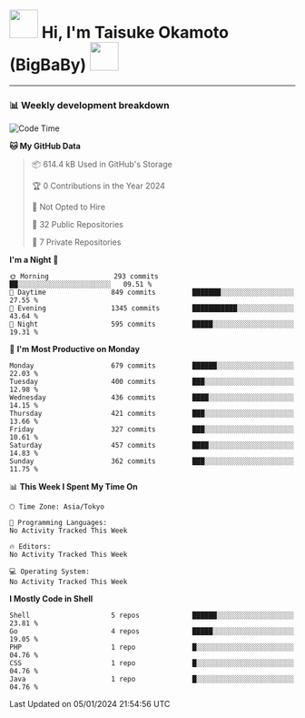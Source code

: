 <!-- Title -->
<h1>
    <img src="https://media.tenor.com/TlyRveJkgo4AAAAi/cloud-cloud-strife.gif" width="50"/> 
    Hi, I'm Taisuke Okamoto (BigBaBy) 
    <img src="https://media.tenor.com/TlyRveJkgo4AAAAi/cloud-cloud-strife.gif" width="50"/>
</h1>

---

<h3> 📊 Weekly development breakdown </h3>
<!-- waka-readme-stats -->

<!--START_SECTION:waka-->
![Code Time](http://img.shields.io/badge/Code%20Time-1%2C667%20hrs%2022%20mins-blue)

**🐱 My GitHub Data** 

> 📦 614.4 kB Used in GitHub's Storage 
 > 
> 🏆 0 Contributions in the Year 2024
 > 
> 🚫 Not Opted to Hire
 > 
> 📜 32 Public Repositories 
 > 
> 🔑 7 Private Repositories 
 > 
**I'm a Night 🦉** 

```text
🌞 Morning                293 commits         ██░░░░░░░░░░░░░░░░░░░░░░░   09.51 % 
🌆 Daytime                849 commits         ███████░░░░░░░░░░░░░░░░░░   27.55 % 
🌃 Evening                1345 commits        ███████████░░░░░░░░░░░░░░   43.64 % 
🌙 Night                  595 commits         █████░░░░░░░░░░░░░░░░░░░░   19.31 % 
```
📅 **I'm Most Productive on Monday** 

```text
Monday                   679 commits         ██████░░░░░░░░░░░░░░░░░░░   22.03 % 
Tuesday                  400 commits         ███░░░░░░░░░░░░░░░░░░░░░░   12.98 % 
Wednesday                436 commits         ████░░░░░░░░░░░░░░░░░░░░░   14.15 % 
Thursday                 421 commits         ███░░░░░░░░░░░░░░░░░░░░░░   13.66 % 
Friday                   327 commits         ███░░░░░░░░░░░░░░░░░░░░░░   10.61 % 
Saturday                 457 commits         ████░░░░░░░░░░░░░░░░░░░░░   14.83 % 
Sunday                   362 commits         ███░░░░░░░░░░░░░░░░░░░░░░   11.75 % 
```


📊 **This Week I Spent My Time On** 

```text
🕑︎ Time Zone: Asia/Tokyo

💬 Programming Languages: 
No Activity Tracked This Week

🔥 Editors: 
No Activity Tracked This Week

💻 Operating System: 
No Activity Tracked This Week
```

**I Mostly Code in Shell** 

```text
Shell                    5 repos             ██████░░░░░░░░░░░░░░░░░░░   23.81 % 
Go                       4 repos             █████░░░░░░░░░░░░░░░░░░░░   19.05 % 
PHP                      1 repo              █░░░░░░░░░░░░░░░░░░░░░░░░   04.76 % 
CSS                      1 repo              █░░░░░░░░░░░░░░░░░░░░░░░░   04.76 % 
Java                     1 repo              █░░░░░░░░░░░░░░░░░░░░░░░░   04.76 % 
```




 Last Updated on 05/01/2024 21:54:56 UTC
<!--END_SECTION:waka-->
